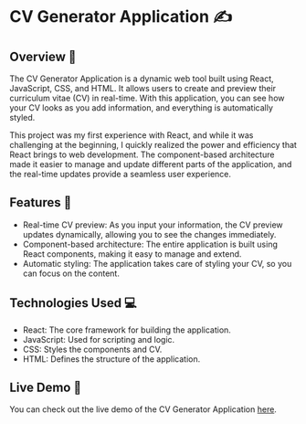 # CV Generator Application ✍️

## Overview 📄

The CV Generator Application is a dynamic web tool built using React, JavaScript, CSS, and HTML. It allows users to create and preview their curriculum vitae (CV) in real-time. With this application, you can see how your CV looks as you add information, and everything is automatically styled.

This project was my first experience with React, and while it was challenging at the beginning, I quickly realized the power and efficiency that React brings to web development. The component-based architecture made it easier to manage and update different parts of the application, and the real-time updates provide a seamless user experience.

## Features 🌟

- Real-time CV preview: As you input your information, the CV preview updates dynamically, allowing you to see the changes immediately.
- Component-based architecture: The entire application is built using React components, making it easy to manage and extend.
- Automatic styling: The application takes care of styling your CV, so you can focus on the content.

## Technologies Used 💻

- React: The core framework for building the application.
- JavaScript: Used for scripting and logic.
- CSS: Styles the components and CV.
- HTML: Defines the structure of the application.

## Live Demo 🚀

You can check out the live demo of the CV Generator Application [here](https://6532592cf291b112a1287866--incomparable-youtiao-4b487d.netlify.app/).
